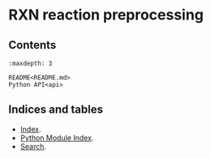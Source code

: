 # RXN reaction preprocessing


## Contents

```{toctree}
:maxdepth: 3

README<README.md>
Python API<api>
```


## Indices and tables

* [Index](genindex).
* [Python Module Index](modindex).
* [Search](search).


